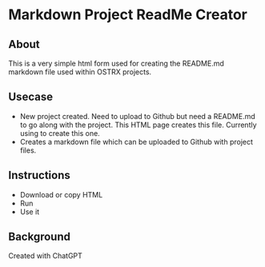 # Markdown Project ReadMe Creator

## About

This is a very simple html form used for creating the README.md markdown file used within OSTRX projects.

## Usecase

- New project created. Need to upload to Github but need a README.md to go along with the project. This HTML page creates this file. Currently using to create this one.
- Creates a markdown file which can be uploaded to Github with project files.

## Instructions

- Download or copy HTML
- Run
- Use it

## Background

Created with ChatGPT
